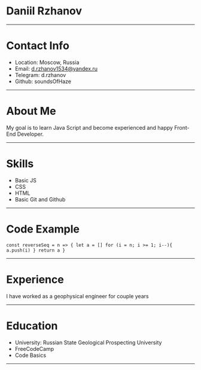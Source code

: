 # Daniil Rzhanov

---

# Contact Info

- Location: Moscow, Russia
- Email: d.rzhanov1534@yandex.ru
- Telegram: d.rzhanov
- Github: soundsOfHaze

---

# About Me

My goal is to learn Java Script and become experienced and happy Front-End Developer.

---

# Skills

- Basic JS
- CSS
- HTML
- Basic Git and Github

---

# Code Example

`const reverseSeq = n => { let a = [] for (i = n; i >= 1; i--){ a.push(i) } return a }`

---

# Experience

I have worked as a geophysical engineer for couple years

---

# Education

- University: Russian State Geological Prospecting University
- FreeCodeCamp
- Code Basics

---
